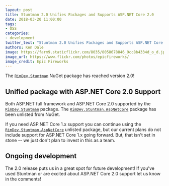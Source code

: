 ```yaml
---
layout: post
title: Stuntman 2.0 Unifies Packages and Supports ASP.NET Core 2.0
date: 2018-03-20 11:00:00
tags:
- OSS
categories:
- development
twitter_text: "Stuntman 2.0 Unifies Packages and Supports ASP.NET Core 2.0"
authors: Ken Dale
image: https://farm9.staticflickr.com/8035/8058678846_9cc8b4334d_o_d.jpg
image_url: https://www.flickr.com/photos/epicfireworks/
image_credit: Epic Fireworks
---
```


The [`RimDev.Stuntman`](https://www.nuget.org/packages/RimDev.Stuntman/) NuGet package has reached version 2.0!

## Unified package with ASP.NET Core 2.0 Support

Both ASP.NET full framework and ASP.NET Core 2.0 supported by the [`RimDev.Stuntman`](https://www.nuget.org/packages/RimDev.Stuntman/) package. The [`RimDev.Stuntman.AspNetCore`](https://www.nuget.org/packages/RimDev.Stuntman.AspNetCore/) package has been unlisted from NuGet. 

If you need ASP.NET Core 1.x support you can continue using the [`RimDev.Stuntman.AspNetCore`](https://www.nuget.org/packages/RimDev.Stuntman.AspNetCore/) unlisted package, but our current plans do not include support for ASP.NET Core 1.x going forward. But, that isn't set in stone -- we just don't plan to invest in this as a team.

## Ongoing development

The 2.0 release puts us in a great spot for future development! If you've used Stuntman or are excited about ASP.NET Core 2.0 support let us know in the comments!
